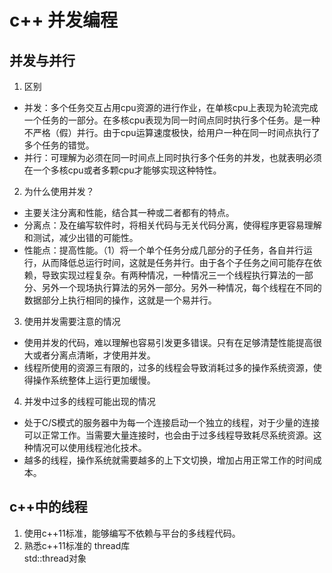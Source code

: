 # c++ 并发编程
## 并发与并行
1. 区别
* 并发：多个任务交互占用cpu资源的进行作业，在单核cpu上表现为轮流完成一个任务的一部分。在多核cpu表现为同一时间点同时执行多个任务。是一种不严格（假）并行。由于cpu运算速度极快，给用户一种在同一时间点执行了多个任务的错觉。
* 并行：可理解为必须在同一时间点上同时执行多个任务的并发，也就表明必须在一个多核cpu或者多颗cpu才能够实现这种特性。
2. 为什么使用并发？
* 主要关注分离和性能，结合其一种或二者都有的特点。
* 分离点：及在编写软件时，将相关代码与无关代码分离，使得程序更容易理解和测试，减少出错的可能性。
* 性能点：提高性能。（1）将一个单个任务分成几部分的子任务，各自并行运行，从而降低总运行时间，这就是任务并行。由于各个子任务之间可能存在依赖，导致实现过程复杂。有两种情况，一种情况三一个线程执行算法的一部分、另外一个现场执行算法的另外一部分。另外一种情况，每个线程在不同的数据部分上执行相同的操作，这就是一个易并行。
3. 使用并发需要注意的情况
*  使用并发的代码，难以理解也容易引发更多错误。只有在足够清楚性能提高很大或者分离点清晰，才使用并发。
*  线程所使用的资源三有限的，过多的线程会导致消耗过多的操作系统资源，使得操作系统整体上运行更加缓慢。
4. 并发中过多的线程可能出现的情况
* 处于C/S模式的服务器中为每一个连接启动一个独立的线程，对于少量的连接可以正常工作。当需要大量连接时，也会由于过多线程导致耗尽系统资源。这种情况可以使用线程池化技术。
* 越多的线程，操作系统就需要越多的上下文切换，增加占用正常工作的时间成本。

## c++中的线程
1. 使用c++11标准，能够编写不依赖与平台的多线程代码。
2. 熟悉c++11标准的 thread库  
std::thread对象
 
